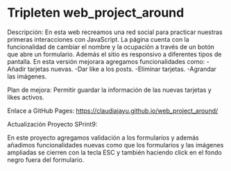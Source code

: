 # Tripleten web_project_around

Descripción: En esta web recreamos una red social para practicar nuestras primeras interacciones con JavaScript. La página cuenta con la funcionalidad de cambiar el nombre y la ocupación a través de un botón que abre un formulario. Además el sitio es responsivo a diferentes tipos de pantalla. En esta versión mejorara agregamos funcionalidades como:
-Añadir tarjetas nuevas.
-Dar like a los posts.
-Eliminar tarjetas.
-Agrandar las imágenes.

Plan de mejora: Permitir guardar la información de las nuevas tarjetas y likes activos.

Enlace a GitHub Pages:
https://claudiajayu.github.io/web_project_around/

Actualización Proyecto SPrint9:

En este proyecto agregamos validación a los formularios y además añadimos funcionalidades nuevas como que los formularios y las imágenes ampliadas se cierren con la tecla ESC y también haciendo click en el fondo negro fuera del formulario.

